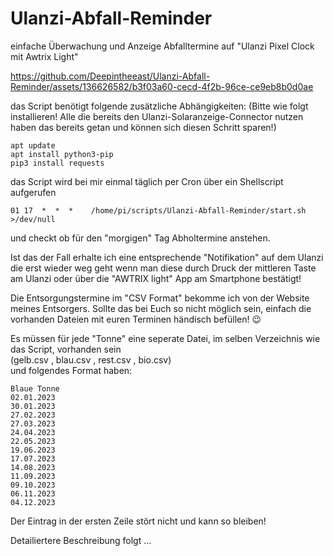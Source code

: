 # Ulanzi-Abfall-Reminder
einfache Überwachung und Anzeige Abfalltermine auf "Ulanzi Pixel Clock mit Awtrix Light"


https://github.com/Deepintheeast/Ulanzi-Abfall-Reminder/assets/136626582/b3f03a60-cecd-4f2b-96ce-ce9eb8b0d0ae


das Script benötigt folgende zusätzliche Abhängigkeiten:
(Bitte wie folgt installieren! Alle die bereits den Ulanzi-Solaranzeige-Connector nutzen haben das bereits getan und können sich diesen Schritt sparen!)
```
apt update
apt install python3-pip
pip3 install requests
```


das Script wird bei mir einmal täglich per Cron über ein Shellscript aufgerufen

``01 17  *  *  *    /home/pi/scripts/Ulanzi-Abfall-Reminder/start.sh    >/dev/null``

und checkt ob für den "morgigen" Tag Abholtermine anstehen.

Ist das der Fall erhalte ich eine entsprechende "Notifikation" auf dem Ulanzi die erst wieder weg geht wenn
man diese durch Druck der mittleren Taste am Ulanzi oder über die "AWTRIX light" App am Smartphone bestätigt!



Die Entsorgungstermine im "CSV Format" bekomme ich von der Website meines Entsorgers. Sollte das bei Euch so nicht möglich sein, einfach die vorhanden Dateien mit euren Terminen händisch befüllen! 😉

Es müssen für jede "Tonne" eine seperate Datei, im selben Verzeichnis wie das Script, vorhanden sein <br> (gelb.csv , blau.csv , rest.csv , bio.csv) <br>und folgendes Format haben:

```
Blaue Tonne 
02.01.2023 
30.01.2023 
27.02.2023 
27.03.2023 
24.04.2023
22.05.2023
19.06.2023
17.07.2023
14.08.2023
11.09.2023
09.10.2023
06.11.2023
04.12.2023
```

Der Eintrag in der ersten Zeile stört nicht und kann so bleiben!

Detailiertere Beschreibung folgt ...
